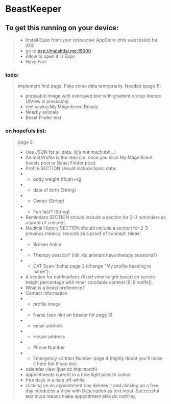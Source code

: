 # BeastKeeper

## To get this running on your device:
> - Install Expo from your respective AppStore (this was tested for iOS)
> - go to [exp://malahdal.me:19000](exp://malahdal.me:1900)
> - Allow to open it in Expo
> - Have Fun!

### todo:
> implement first page. Fake some data temporarily. 
> Needed (page 1):
> - pressable Image with overlayed text with gradient on top (hence UIView is pressable)
> - text saying My Magnificent Beasts
> - Nearby animals
> - Beast Finder text

### on hopefuls list:
> page 2:
> - Use JSON for all data. (it's not much tbh...)
> - Animal Profile is the idea (i.e. once you click My Magnificent beasts post or Beast Finder post)
> - Profile SECTION should include basic data:
> - - body weight (float)+kg
> - - date of birth (String)
> - - Owner (String)
> - - Fun fact? (String)
> - Reminders SECTION should include a section for 2-3 reminders as a proof of concept.
> - Medical History SECTION should include a section for 2-3 previous medical records as a proof of concept. Ideas:
> - - Broken Ankle
> - - Therapy session? (idk, do animals have therapy sessions?)
> - - CAT Scan (haha)
> page 3 (change "My profile heading to name"):
> - A section for notifications (fixed view height based on screen height percentage with inner scrollable content [8-9 notifs]).
> - What is a beast preference?
> - Contact information
> - - profile image
> - - Name (see hint on header for page 3)
> - - email address
> - - House address
> - - Phone Number
> - - Emergency contact Number
> page 4 (highly doubt you'll make it here but if you do):
> - calendar view (just do this month)
> - appointments current in a nice light paleish colour
> - free days in a nice off-white
> - clicking on an appointment day deletes it and clicking on a free day intoduces a View with Description as text input. Successful text input means make appointment else do nothing.